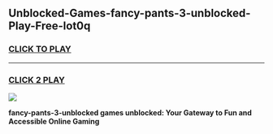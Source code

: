 
## Unblocked-Games-fancy-pants-3-unblocked-Play-Free-lot0q
<h3>
<a href="https://premium76.site?title=fancy-pants-3-unblocked&ref=20M">CLICK TO PLAY</a></h3>
<hr>

<h3>
<a href="https://premium76.site?title=fancy-pants-3-unblocked&ref=20M">CLICK 2 PLAY</a>
  
</h3>

<a href="https://premium76.site?title=fancy-pants-3-unblocked&ref=19M"><img src="https://clearcache.store/games.png"></a>


**fancy-pants-3-unblocked games unblocked: Your Gateway to Fun and Accessible Online Gaming**
